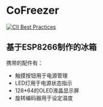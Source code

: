 # CoFreezer
[![CII Best Practices](https://bestpractices.coreinfrastructure.org/projects/693/badge)](https://bestpractices.coreinfrastructure.org/projects/693)

基于ESP8266制作的冰箱
---
携带的配件有：
- 触摸按钮用于电源管理
- LED灯用于电源状态指示
- 128*64的OLED液晶显示屏
- 旋转编码器用于设定温度
